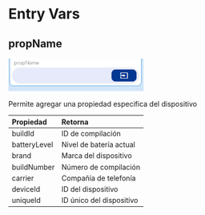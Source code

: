 # Entry Vars

## propName

![](../../../../.gitbook/assets/image%20%28627%29.png)

Permite agregar una propiedad especifica del dispositivo

| Propiedad | Retorna |
| :--- | :--- |
| buildId | ID de compilación |
| batteryLevel | Nivel de batería actual |
| brand | Marca del dispositivo |
| buildNumber | Número de compilación |
| carrier | Compañía de telefonía |
| deviceId | ID del dispositivo |
| uniqueId | ID único del dispositivo |

